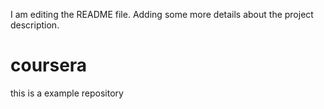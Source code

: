 I am editing the README file. Adding some more details about the project description. 
# coursera
this is a example repository
